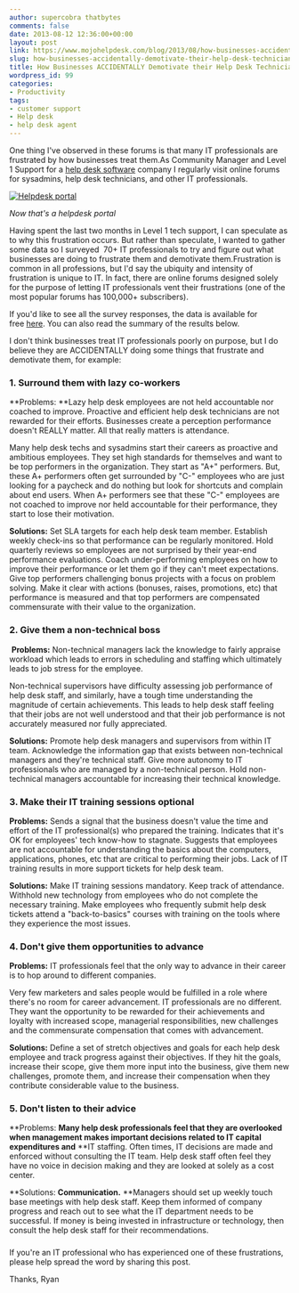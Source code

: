 ```yaml
---
author: supercobra thatbytes
comments: false
date: 2013-08-12 12:36:00+00:00
layout: post
link: https://www.mojohelpdesk.com/blog/2013/08/how-businesses-accidentally-demotivate-their-help-desk-technicians-and-other-it-professionals/
slug: how-businesses-accidentally-demotivate-their-help-desk-technicians-and-other-it-professionals
title: How Businesses ACCIDENTALLY Demotivate their Help Desk Technicians
wordpress_id: 99
categories:
- Productivity
tags:
- customer support
- Help desk
- help desk agent
---
```



One thing I've observed in these forums is that many IT professionals are frustrated by how businesses treat them.As Community Manager and Level 1 Support for a [help desk software](http://www.mojohelpdesk.com/) company I regularly visit online forums for sysadmins, help desk technicians, and other IT professionals.<!-- more -->


[![Helpdesk portal](http://www.mojohelpdesk.com/blog/wordpress/wp-content/uploads/2013/08/Helpdesk-portal.png)](http://www.mojohelpdesk.com/blog/wordpress/wp-content/uploads/2013/08/Helpdesk-portal.png)




_Now that's a helpdesk portal_


Having spent the last two months in Level 1 tech support, I can speculate as to why this frustration occurs. But rather than speculate, I wanted to gather some data so I surveyed  70+ IT professionals to try and figure out what businesses are doing to frustrate them and demotivate them.Frustration is common in all professions, but I'd say the ubiquity and intensity of frustration is unique to IT. In fact, there are online forums designed solely for the purpose of letting IT professionals vent their frustrations (one of the most popular forums has 100,000+ subscribers).

If you'd like to see all the survey responses, the data is available for free [here](https://docs.google.com/spreadsheet/ccc?key=0Ap-XpGIZuNd5dGNfd0EzTXFhVC1CTENkUU1kYlhKS1E&usp=sharing). You can also read the summary of the results below.

I don't think businesses treat IT professionals poorly on purpose, but I do believe they are ACCIDENTALLY doing some things that frustrate and demotivate them, for example:


### 1. Surround them with lazy co-workers


**Problems: **Lazy help desk employees are not held accountable nor coached to improve. Proactive and efficient help desk technicians are not rewarded for their efforts. Businesses create a perception performance doesn't REALLY matter. All that really matters is attendance.

Many help desk techs and sysadmins start their careers as proactive and ambitious employees. They set high standards for themselves and want to be top performers in the organization. They start as "A+" performers. But, these A+ performers often get surrounded by "C-" employees who are just looking for a paycheck and do nothing but look for shortcuts and complain about end users. When A+ performers see that these "C-" employees are not coached to improve nor held accountable for their performance, they start to lose their motivation.

**Solutions:** Set SLA targets for each help desk team member. Establish weekly check-ins so that performance can be regularly monitored. Hold quarterly reviews so employees are not surprised by their year-end performance evaluations. Coach under-performing employees on how to improve their performance or let them go if they can't meet expectations. Give top performers challenging bonus projects with a focus on problem solving. Make it clear with actions (bonuses, raises, promotions, etc) that performance is measured and that top performers are compensated commensurate with their value to the organization.


### 2. Give them a non-technical boss




 **Problems:** Non-technical managers lack the knowledge to fairly appraise workload which leads to errors in scheduling and staffing which ultimately leads to job stress for the employee.







Non-technical supervisors have difficulty assessing job performance of help desk staff, and similarly, have a tough time understanding the magnitude of certain achievements. This leads to help desk staff feeling that their jobs are not well understood and that their job performance is not accurately measured nor fully appreciated.







**Solutions:** Promote help desk managers and supervisors from within IT team. Acknowledge the information gap that exists between non-technical managers and they're technical staff. Give more autonomy to IT professionals who are managed by a non-technical person. Hold non-technical managers accountable for increasing their technical knowledge.




### 3. Make their IT training sessions optional




**Problems:** Sends a signal that the business doesn't value the time and effort of the IT professional(s) who prepared the training. Indicates that it's OK for employees' tech know-how to stagnate. Suggests that employees are not accountable for understanding the basics about the computers, applications, phones, etc that are critical to performing their jobs. Lack of IT training results in more support tickets for help desk team.


**Solutions:** Make IT training sessions mandatory. Keep track of attendance. Withhold new technology from employees who do not complete the necessary training. Make employees who frequently submit help desk tickets attend a "back-to-basics" courses with training on the tools where they experience the most issues.


### 4. Don't give them opportunities to advance




**Problems:** IT professionals feel that the only way to advance in their career is to hop around to different companies.


Very few marketers and sales people would be fulfilled in a role where there's no room for career advancement. IT professionals are no different. They want the opportunity to be rewarded for their achievements and loyalty with increased scope, managerial responsibilities, new challenges and the commensurate compensation that comes with advancement.

**Solutions:** Define a set of stretch objectives and goals for each help desk employee and track progress against their objectives. If they hit the goals, increase their scope, give them more input into the business, give them new challenges, promote them, and increase their compensation when they contribute considerable value to the business.


### 5. Don't listen to their advice




**Problems: **Many help desk professionals feel that they are overlooked when management makes important decisions related to IT capital expenditures and** **IT staffing. Often times, IT decisions are made and enforced without consulting the IT team. Help desk staff often feel they have no voice in decision making and they are looked at solely as a cost center.


**Solutions: **Communication.** **Managers should set up weekly touch base meetings with help desk staff. Keep them informed of company progress and reach out to see what the IT department needs to be successful. If money is being invested in infrastructure or technology, then consult the help desk staff for their recommendations.

###

If you're an IT professional who has experienced one of these frustrations, please help spread the word by sharing this post.

Thanks,
Ryan
